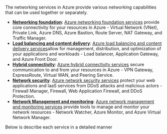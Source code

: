 The networking services in Azure provide various networking capabilities that can be used together or separately.

- [**Networking foundation**](https://learn.microsoft.com/en-us/azure/networking/fundamentals/networking-overview#foundation): [Azure networking foundation services](https://learn.microsoft.com/en-us/azure/networking/foundations/network-foundations-overview) provide core connectivity for your resources in Azure - Virtual Network (VNet), Private Link, Azure DNS, Azure Bastion, Route Server, NAT Gateway, and Traffic Manager.
- [**Load balancing and content delivery**](https://learn.microsoft.com/en-us/azure/networking/fundamentals/networking-overview#delivery): [Azure load balancing and content delivery services](https://learn.microsoft.com/en-us/azure/networking/load-balancer-content-delivery/load-balancing-content-delivery-overview)allow for management, distribution, and optimization of your applications and workloads - Load balancer, Application Gateway, and Azure Front Door.
- [**Hybrid connectivity**](https://learn.microsoft.com/en-us/azure/networking/fundamentals/networking-overview#hybrid): [Azure hybrid connectivity services](https://learn.microsoft.com/en-us/azure/networking/hybrid-connectivity/hybrid-connectivity) secure communication to and from your resources in Azure - VPN Gateway, ExpressRoute, Virtual WAN, and Peering Service.
- [**Network security**](https://learn.microsoft.com/en-us/azure/networking/fundamentals/networking-overview#security): [Azure network security services](https://learn.microsoft.com/en-us/azure/networking/security/network-security) protect your web applications and IaaS services from DDoS attacks and malicious actors - Firewall Manager, Firewall, Web Application Firewall, and DDoS Protection.
- [**Network Management and monitoring**](https://learn.microsoft.com/en-us/azure/networking/fundamentals/networking-overview#management): [Azure network management and monitoring services](https://learn.microsoft.com/en-us/azure/networking/monitoring-management/) provide tools to manage and monitor your network resources - Network Watcher, Azure Monitor, and Azure Virtual Network Manager.

Below is describe each service in a detailed manner

